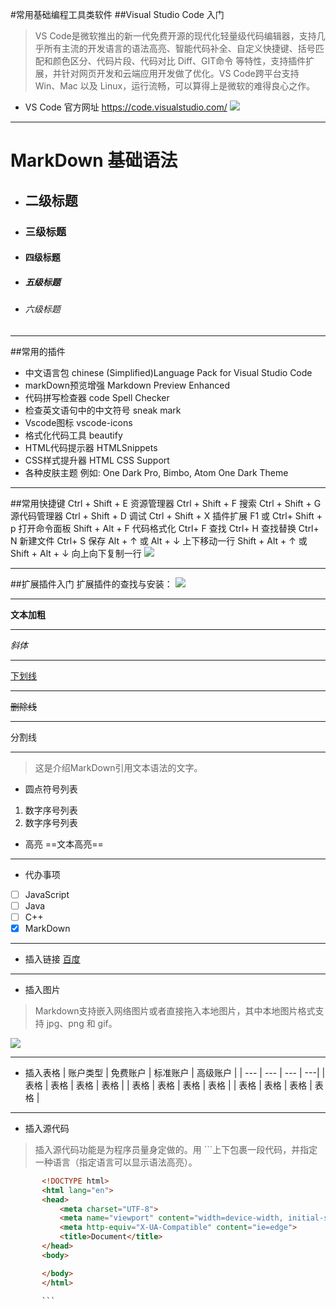#常用基础编程工具类软件
##Visual Studio Code 入门
>VS Code是微软推出的新一代免费开源的现代化轻量级代码编辑器，支持几乎所有主流的开发语言的语法高亮、智能代码补全、自定义快捷键、括号匹配和颜色区分、代码片段、代码对比 Diff、GIT命令 等特性，支持插件扩展，并针对网页开发和云端应用开发做了优化。VS Code跨平台支持 Win、Mac 以及 Linux，运行流畅，可以算得上是微软的难得良心之作。
* VS Code 官方网址 https://code.visualstudio.com/ 
![](http://49.234.236.217/tool_files/vscode.jpg)
***
# MarkDown 基础语法
* ## 二级标题
* ### 三级标题
* #### 四级标题
* ##### 五级标题
* ###### 六级标题
***
##常用的插件
* 中文语言包 chinese (Simplified)Language Pack for Visual Studio Code
* markDown预览增强 Markdown Preview Enhanced
* 代码拼写检查器 code Spell Checker
* 检查英文语句中的中文符号 sneak mark
* Vscode图标 vscode-icons
* 格式化代码工具 beautify
* HTML代码提示器 HTMLSnippets
* CSS样式提升器 HTML CSS Support
* 各种皮肤主题 例如: One Dark Pro, Bimbo, Atom One Dark Theme
***
##常用快捷键
Ctrl + Shift + E 资源管理器
Ctrl + Shift + F 搜索
Ctrl + Shift + G 源代码管理器
Ctrl + Shift + D 调试
Ctrl + Shift + X 插件扩展
F1 或 Ctrl+ Shift + p 打开命令面板
Shift + Alt + F 代码格式化
Ctrl+ F 查找
Ctrl+ H 查找替换
Ctrl+ N 新建文件
Ctrl+ S 保存
Alt + ↑ 或 Alt + ↓ 上下移动一行
Shift + Alt + ↑ 或 Shift + Alt + ↓ 向上向下复制一行
![](http://49.234.236.217/tool_files/vscode2.jpg)
***
##扩展插件入门
扩展插件的查找与安装：
![](http://49.234.236.217/tool_files/vs-tool.png)
***
**文本加粗**
***
*斜体*
***
<u>下划线</u>
***
~~删除线~~
***
分割线
***

 > 这是介绍MarkDown引用文本语法的文字。
 
 * 圆点符号列表
 1. 数字序号列表
 2. 数字序号列表

 * 高亮
 ==文本高亮==
***
 * 代办事项
 * [ ] JavaScript
 * [ ] Java
 * [ ] C++
 * [x] MarkDown
***
 * 插入链接
 [百度](https://www.baidu.com/)
***
 * 插入图片
 > Markdown支持嵌入网络图片或者直接拖入本地图片，其中本地图片格式支持 jpg、png 和 gif。

 ![](http://is4-ssl.mzstatic.com/image/thumb/Purple118/v4/f6/a3/f3/f6a3f3b8-8243-05ad-41f2-2fe69ae9d0d5/source/512x512bb.jpg)
***
 * 插入表格
 | 账户类型 | 免费账户 | 标准账户 | 高级账户 |
 | --- | --- | --- | ---|
 | 表格 | 表格 | 表格 | 表格 |
 | 表格 | 表格 | 表格 | 表格 |
 | 表格 | 表格 | 表格 | 表格 |
***
* 插入源代码
>插入源代码功能是为程序员量身定做的。用 ```上下包裹一段代码，并指定一种语言（指定语言可以显示语法高亮）。
 ``` html
        <!DOCTYPE html>
        <html lang="en">
        <head>
            <meta charset="UTF-8">
            <meta name="viewport" content="width=device-width, initial-scale=1.0">
            <meta http-equiv="X-UA-Compatible" content="ie=edge">
            <title>Document</title>
        </head>
        <body>    

        </body>
        </html>

        ```